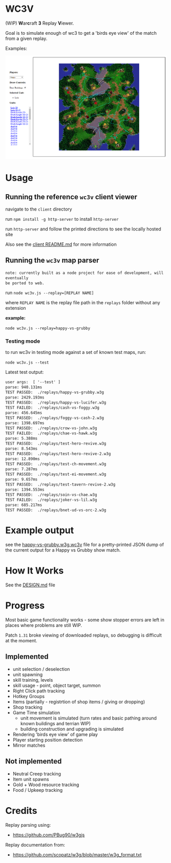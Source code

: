 # WC3V

 (WIP) **W**ar**c**raft **3** Replay **V**iewer.

 Goal is to simulate enough of wc3 to get a 'birds eye view'
 of the match from a given replay.

 Examples:

 ![Happy vs Grubby showmatch on Concealed Hill](/example-client-v2.png)

# Usage

## Running the reference `wc3v` client viewer

navigate to the `client` directory

run `npm install -g http-server` to install `http-server`

run `http-server` and follow the printed directions to see the locally hosted site

Also see the [client README.md](client/README.md) for more information

## Running the `wc3v` map parser

```
note: currently built as a node project for ease of development, will eventually
be ported to web.
```

run `node wc3v.js --replay=[REPLAY NAME]`

where `REPLAY NAME` is the replay file path in the `replays` folder without any extension

**example:**

`node wc3v.js --replay=happy-vs-grubby`

### Testing mode

to run wc3v in testing mode against a set of known test maps, run:

`node wc3v.js --test`

Latest test output:

```
user args:  [ '--test' ]
parse: 940.131ms
TEST PASSED:  ./replays/happy-vs-grubby.w3g
parse: 2429.193ms
TEST PASSED:  ./replays/happy-vs-lucifer.w3g
TEST FAILED:  ./replays/cash-vs-foggy.w3g
parse: 456.645ms
TEST PASSED:  ./replays/foggy-vs-cash-2.w3g
parse: 1398.697ms
TEST PASSED:  ./replays/crow-vs-john.w3g
TEST FAILED:  ./replays/chae-vs-hawk.w3g
parse: 5.388ms
TEST PASSED:  ./replays/test-hero-revive.w3g
parse: 8.543ms
TEST PASSED:  ./replays/test-hero-revive-2.w3g
parse: 12.890ms
TEST PASSED:  ./replays/test-ch-movement.w3g
parse: 7.287ms
TEST PASSED:  ./replays/test-ei-movement.w3g
parse: 9.657ms
TEST PASSED:  ./replays/test-tavern-revive-2.w3g
parse: 1394.553ms
TEST PASSED:  ./replays/soin-vs-chae.w3g
TEST FAILED:  ./replays/joker-vs-lil.w3g
parse: 685.217ms
TEST PASSED:  ./replays/bnet-ud-vs-orc-2.w3g

```

# Example output

see the [happy-vs-grubby.w3g.wc3v](client/replays/happy-vs-grubby.w3g.wc3v) file for a pretty-printed JSON dump
of the current output for a Happy vs Grubby show match.

# How It Works

See the [DESIGN.md](/docs/DESIGN.md) file

# Progress

Most basic game functionality works - some show stopper errors
are left in places where problems are still WIP.

Patch `1.31` broke viewing of downloaded replays, so debugging
is difficult at the moment.

## Implemented
	
* unit selection / deselection
* unit spawning
* skill training, levels
* skill usage - point, object target, summon
* Right Click path tracking
* Hotkey Groups
* Items (partially - registrtion of shop items / giving or dropping)
* Shop tracking
* Game Time simulation
  * unit movement is simulated (turn rates and basic pathing around known buildings and terrian WIP)
  * building construction and upgrading is simulated
* Rendering 'birds eye view' of game play
* Player starting position detection
* Mirror matches

## Not implemented

* Neutral Creep tracking
* Item unit spawns
* Gold + Wood resource tracking
* Food / Upkeep tracking


# Credits

Replay parsing using:

* https://github.com/PBug90/w3gjs

Replay documentation from:

* https://github.com/scopatz/w3g/blob/master/w3g_format.txt

